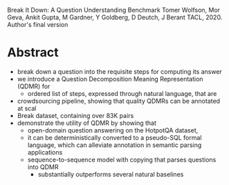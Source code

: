 Break It Down: A Question Understanding Benchmark
Tomer Wolfson, Mor Geva, Ankit Gupta, M Gardner, Y Goldberg, D Deutch, J Berant
TACL, 2020. Author's final version

# Abstract

* break down a question into the requisite steps for computing its answer
* we introduce a Question Decomposition Meaning Representation (QDMR) for
  * ordered list of steps, expressed through natural language, that are
* crowdsourcing pipeline, showing that quality QDMRs can be annotated at scal
* Break dataset, containing over 83K pairs
* demonstrate the utility of QDMR by showing that
  * open-domain question answering on the HotpotQA dataset,
  * it can be deterministically converted to a pseudo-SQL formal language,
    which can alleviate annotation in semantic parsing applications
  * sequence-to-sequence model with copying that parses questions into QDMR
    * substantially outperforms several natural baselines
